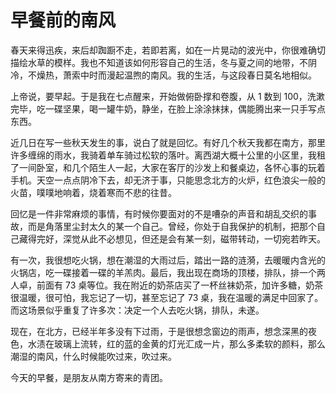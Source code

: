 # 早餐前的南风

春天来得迅疾，来后却踟蹰不走，若即若离，如在一片晃动的波光中，你很难确切描绘水草的模样。我也不知道该如何形容自己的生活，冬与夏之间的地带，不阴冷，不燥热，萧索中时而漫起温煦的南风。我的生活，与这段春日莫名地相似。

上帝说，要早起。于是我在七点醒来，开始做俯卧撑和卷腹，从 1 数到 100，洗漱完毕，吃一碟坚果，喝一罐牛奶，静坐，在脸上涂涂抹抹，偶能腾出来一只手写点东西。

近几日在写一些秋天发生的事，说白了就是回忆。有好几个秋天我都在南方，那里许多缠绵的雨水，我骑着单车骑过松软的落叶。离西湖大概十公里的小区里，我租了一间卧室，和几个陌生人一起，大家在客厅的沙发上和餐桌边，各怀心事的玩着手机。天空一点点阴冷下去，却无济于事，只能思念北方的火炉，红色浪尖一般的火苗，噗噗地响着，烧着寒而不悲的往昔。

回忆是一件非常麻烦的事情，有时候你要面对的不是嘈杂的声音和胡乱交织的事故，而是角落里尘封太久的某一个自己。曾经，你处于自我保护的机制，把那个自己藏得完好，深觉从此不必想见，但还是会有某一刻，磁带转动，一切宛若昨天。

有一次，我很想吃火锅，想在潮湿的大雨过后，踏出一路的涟漪，去暖暖内含光的火锅店，吃一碟接着一碟的羊羔肉。最后，我出现在商场的顶楼，排队，排一个两人卓，前面有 73 桌等位。我在附近的奶茶店买了一杯丝袜奶茶，加许多糖，奶茶很温暖，很可怕，我忘记了一切，甚至忘记了 73 桌，我在温暖的满足中回家了。而这场景似乎重复了许多次：决定一个人去吃火锅，排队，未遂。

现在，在北方，已经半年多没有下过雨，于是很想念窗边的雨声，想念深黑的夜色，水渍在玻璃上流转，红的蓝的金黄的灯光汇成一片，那么多柔软的颜料，那么潮湿的南风，什么时候能吹过来，吹过来。

今天的早餐，是朋友从南方寄来的青团。

